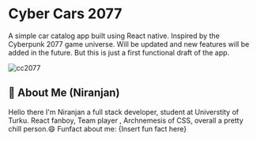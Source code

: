 
# Cyber Cars 2077 

A simple car catalog app built using React native. Inspired by the Cyberpunk 2077 game universe. 
Will be updated and new features will be added in the future. 
But this is just a first functional draft of the app. 

![cc2077](https://user-images.githubusercontent.com/11633823/165300240-20a0af8f-9d66-41fb-877c-82c30c1bcd53.gif)

## 🚀 About Me (Niranjan)
Hello there I'm Niranjan a full stack developer, student at Universtity of Turku.
React fanboy, Team player , Archnemesis of CSS, overall a pretty chill person.😄
Funfact about me: {Insert fun fact here}

